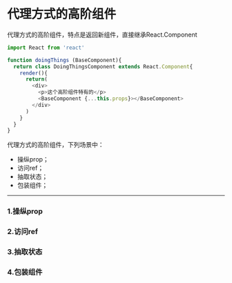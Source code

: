 # 代理方式的高阶组件

代理方式的高阶组件，特点是返回新组件，直接继承React.Component

```js
import React from 'react'

function doingThings (BaseComponent){
  return class DoingThingsComponent extends React.Component{
    render(){
      return(
        <div>
          <p>这个高阶组件特有的</p>
          <BaseComponent {...this.props}></BaseComponent>
        </div>
      )
    }
  }
}
```

代理方式的高阶组件，下列场景中：

* 操纵prop；
* 访问ref；
* 抽取状态；
* 包装组件；

---

### 1.操纵prop



### 2.访问ref



### 3.抽取状态



### 4.包装组件



